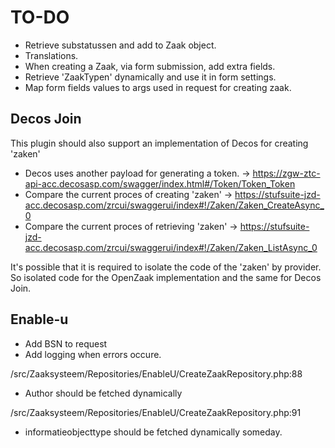 # TO-DO

-   Retrieve substatussen and add to Zaak object.
-   Translations.
-   When creating a Zaak, via form submission, add extra fields.
-   Retrieve 'ZaakTypen' dynamically and use it in form settings.
-   Map form fields values to args used in request for creating zaak.

## Decos Join

This plugin should also support an implementation of Decos for creating 'zaken'

-   Decos uses another payload for generating a token. -> https://zgw-ztc-api-acc.decosasp.com/swagger/index.html#/Token/Token_Token
-   Compare the current proces of creating 'zaken' -> https://stufsuite-jzd-acc.decosasp.com/zrcui/swaggerui/index#!/Zaken/Zaken_CreateAsync_0
-   Compare the current proces of retrieving 'zaken' -> https://stufsuite-jzd-acc.decosasp.com/zrcui/swaggerui/index#!/Zaken/Zaken_ListAsync_0

It's possible that it is required to isolate the code of the 'zaken' by provider. So isolated code for the OpenZaak implementation and the same for Decos Join.

## Enable-u

-   Add BSN to request
-   Add logging when errors occure.

/src/Zaaksysteem/Repositories/EnableU/CreateZaakRepository.php:88

-   Author should be fetched dynamically

/src/Zaaksysteem/Repositories/EnableU/CreateZaakRepository.php:91

-   informatieobjecttype should be fetched dynamically someday.
